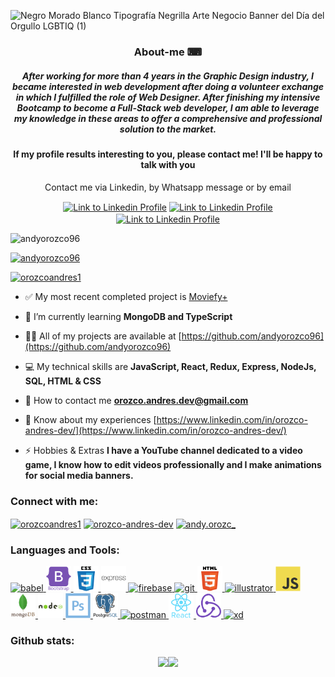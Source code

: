 ![Negro Morado Blanco Tipografía Negrilla Arte Negocio Banner del Día del Orgullo LGBTIQ (1)](https://user-images.githubusercontent.com/88695441/197942074-a38d59f0-521a-41b0-bddd-8264f5bbfe9b.png)


<h3 align="center"> About-me ⌨ </h3>
<h5 align="center">After working for more than 4 years in the Graphic Design industry, I became interested in web development after doing a volunteer exchange in which I fulfilled the role of Web Designer. After finishing my intensive Bootcamp to become a Full-Stack web developer, I am able to leverage my knowledge in these areas to offer a comprehensive and professional solution to the market.</h5>

<h4 align="center">If my profile results interesting to you, please contact me! I'll be happy to talk with you</h4>
<p align="center"> Contact me via Linkedin, by Whatsapp message or by email </p>


<p align="center">
<a style="width: min-content;" href="https://www.linkedin.com/in/orozco-andres-dev/" target="blank"><img align="center" src="https://upload.wikimedia.org/wikipedia/commons/thumb/8/81/LinkedIn_icon.svg/2048px-LinkedIn_icon.svg.png" alt="Link to Linkedin Profile" height="40" width="40" /></a> 
<a style="width: min-content;" href="https://walink.co/39f6e8" target="blank"><img align="center" src="https://upload.wikimedia.org/wikipedia/commons/thumb/6/6b/WhatsApp.svg/2044px-WhatsApp.svg.png" alt="Link to Linkedin Profile" height="40" width="40" /></a>
<a style="width: min-content;" href="mailto:orozco.andres.dev@gmail.com" target="blank"><img align="center" src="https://upload.wikimedia.org/wikipedia/commons/thumb/7/7e/Gmail_icon_%282020%29.svg/2560px-Gmail_icon_%282020%29.svg.png" alt="Link to Linkedin Profile" height="40" width="40" /></a>
</p>



<p align="left"> <img src="https://komarev.com/ghpvc/?username=andyorozco96&label=Profile%20views&color=0e75b6&style=flat" alt="andyorozco96" /> </p>

<p align="left"> <a href="https://github.com/ryo-ma/github-profile-trophy"><img src="https://github-profile-trophy.vercel.app/?username=andyorozco96" alt="andyorozco96" /></a> </p>

<p align="left"> <a href="https://twitter.com/orozcoandres1" target="blank"><img src="https://img.shields.io/twitter/follow/orozcoandres1?logo=twitter&style=for-the-badge" alt="orozcoandres1" /></a> </p> 

- ✅ My most recent completed project is [Moviefy+](https://hpfc.netlify.app/)

- 🌱 I’m currently learning **MongoDB and TypeScript**

- 👨‍💻 All of my projects are available at [https://github.com/andyorozco96](https://github.com/andyorozco96)

- 💻 My technical skills are **JavaScript, React, Redux, Express, NodeJs, SQL, HTML & CSS**

- 📩 How to contact me **orozco.andres.dev@gmail.com**

- 📄 Know about my experiences [https://www.linkedin.com/in/orozco-andres-dev/](https://www.linkedin.com/in/orozco-andres-dev/)

- ⚡ Hobbies & Extras **I have a YouTube channel dedicated to a video game, I know how to edit videos professionally and I make animations for social media banners.**

<h3 align="left">Connect with me:</h3>
<p align="left">
<a href="https://twitter.com/orozcoandres1" target="blank"><img align="center" src="https://raw.githubusercontent.com/rahuldkjain/github-profile-readme-generator/master/src/images/icons/Social/twitter.svg" alt="orozcoandres1" height="30" width="40" /></a>
<a href="https://linkedin.com/in/orozco-andres-dev" target="blank"><img align="center" src="https://raw.githubusercontent.com/rahuldkjain/github-profile-readme-generator/master/src/images/icons/Social/linked-in-alt.svg" alt="orozco-andres-dev" height="30" width="40" /></a>
<a href="https://instagram.com/andy.orozc_" target="blank"><img align="center" src="https://raw.githubusercontent.com/rahuldkjain/github-profile-readme-generator/master/src/images/icons/Social/instagram.svg" alt="andy.orozc_" height="30" width="40" /></a>
</p>

<h3 align="left">Languages and Tools:</h3>
<p align="left"> <a href="https://babeljs.io/" target="_blank" rel="noreferrer"> <img src="https://www.vectorlogo.zone/logos/babeljs/babeljs-icon.svg" alt="babel" width="40" height="40"/> </a> <a href="https://getbootstrap.com" target="_blank" rel="noreferrer"> <img src="https://raw.githubusercontent.com/devicons/devicon/master/icons/bootstrap/bootstrap-plain-wordmark.svg" alt="bootstrap" width="40" height="40"/> </a> <a href="https://www.w3schools.com/css/" target="_blank" rel="noreferrer"> <img src="https://raw.githubusercontent.com/devicons/devicon/master/icons/css3/css3-original-wordmark.svg" alt="css3" width="40" height="40"/> </a> <a href="https://expressjs.com" target="_blank" rel="noreferrer"> <img src="https://raw.githubusercontent.com/devicons/devicon/master/icons/express/express-original-wordmark.svg" alt="express" width="40" height="40"/> </a> <a href="https://firebase.google.com/" target="_blank" rel="noreferrer"> <img src="https://www.vectorlogo.zone/logos/firebase/firebase-icon.svg" alt="firebase" width="40" height="40"/> </a> <a href="https://git-scm.com/" target="_blank" rel="noreferrer"> <img src="https://www.vectorlogo.zone/logos/git-scm/git-scm-icon.svg" alt="git" width="40" height="40"/> </a> <a href="https://www.w3.org/html/" target="_blank" rel="noreferrer"> <img src="https://raw.githubusercontent.com/devicons/devicon/master/icons/html5/html5-original-wordmark.svg" alt="html5" width="40" height="40"/> </a> <a href="https://www.adobe.com/in/products/illustrator.html" target="_blank" rel="noreferrer"> <img src="https://www.vectorlogo.zone/logos/adobe_illustrator/adobe_illustrator-icon.svg" alt="illustrator" width="40" height="40"/> </a> <a href="https://developer.mozilla.org/en-US/docs/Web/JavaScript" target="_blank" rel="noreferrer"> <img src="https://raw.githubusercontent.com/devicons/devicon/master/icons/javascript/javascript-original.svg" alt="javascript" width="40" height="40"/> </a> <a href="https://www.mongodb.com/" target="_blank" rel="noreferrer"> <img src="https://raw.githubusercontent.com/devicons/devicon/master/icons/mongodb/mongodb-original-wordmark.svg" alt="mongodb" width="40" height="40"/> </a> <a href="https://nodejs.org" target="_blank" rel="noreferrer"> <img src="https://raw.githubusercontent.com/devicons/devicon/master/icons/nodejs/nodejs-original-wordmark.svg" alt="nodejs" width="40" height="40"/> </a> <a href="https://www.photoshop.com/en" target="_blank" rel="noreferrer"> <img src="https://raw.githubusercontent.com/devicons/devicon/master/icons/photoshop/photoshop-line.svg" alt="photoshop" width="40" height="40"/> </a> <a href="https://www.postgresql.org" target="_blank" rel="noreferrer"> <img src="https://raw.githubusercontent.com/devicons/devicon/master/icons/postgresql/postgresql-original-wordmark.svg" alt="postgresql" width="40" height="40"/> </a> <a href="https://postman.com" target="_blank" rel="noreferrer"> <img src="https://www.vectorlogo.zone/logos/getpostman/getpostman-icon.svg" alt="postman" width="40" height="40"/> </a> <a href="https://reactjs.org/" target="_blank" rel="noreferrer"> <img src="https://raw.githubusercontent.com/devicons/devicon/master/icons/react/react-original-wordmark.svg" alt="react" width="40" height="40"/> </a> <a href="https://redux.js.org" target="_blank" rel="noreferrer"> <img src="https://raw.githubusercontent.com/devicons/devicon/master/icons/redux/redux-original.svg" alt="redux" width="40" height="40"/> </a> <a href="https://www.adobe.com/products/xd.html" target="_blank" rel="noreferrer"> <img src="https://cdn.worldvectorlogo.com/logos/adobe-xd.svg" alt="xd" width="40" height="40"/> </a> </p>


<h3 align="left">Github stats:</h3>
<div align="center">
  <div style="display: flex; align-items: center; justify-content: center;">
<img src="https://github-readme-stats.vercel.app/api/top-langs/?username=andyorozco96&layout=compact&show_icons=true&title_color=ffffff&icon_color=34abeb&text_color=daf7dc&bg_color=151515" style="vertical-align: top;" />
<img src="https://github-readme-stats.vercel.app/api?username=andyorozco96&show_icons=true&title_color=ffffff&icon_color=34abeb&text_color=daf7dc&bg_color=151515" />
  </div>
</div>


